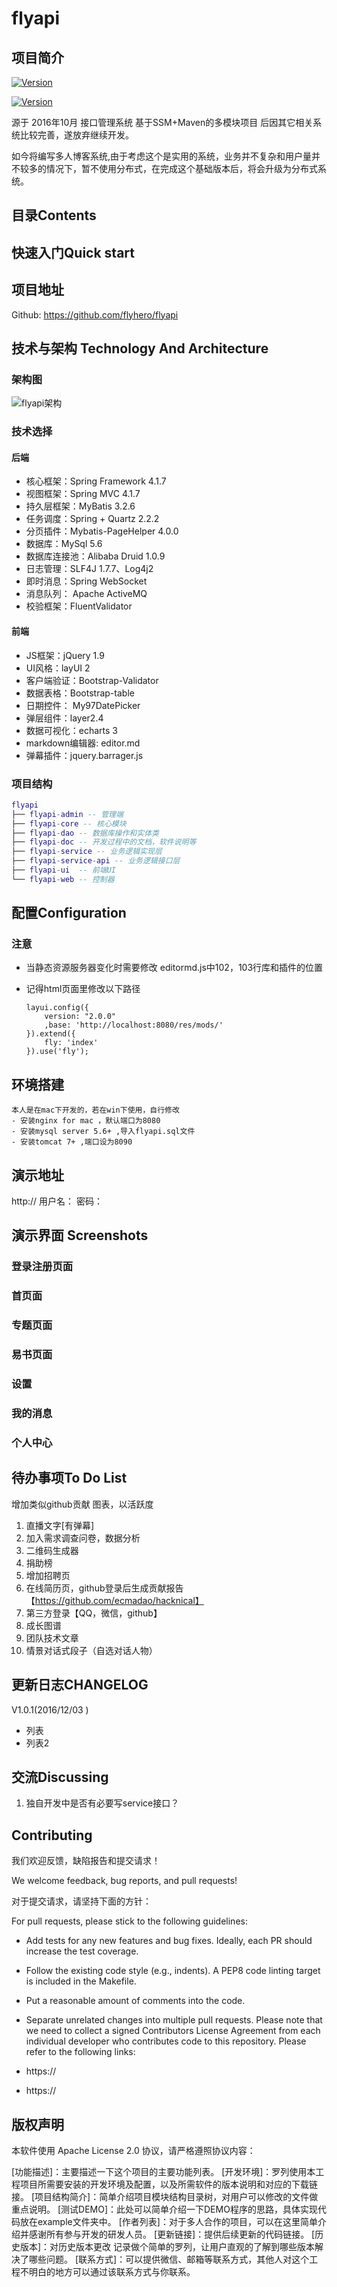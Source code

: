 # flyapi
## 项目简介
[![Version](https://img.shields.io/badge/license-Apache2.0-blue.svg)](https://github.com/flyhero/flyapi)

[![Version](https://img.shields.io/badge/version-1.0-green.svg)](https://github.com/flyhero/flyapi)

源于 2016年10月 接口管理系统 基于SSM+Maven的多模块项目
后因其它相关系统比较完善，遂放弃继续开发。

如今将编写多人博客系统,由于考虑这个是实用的系统，业务并不复杂和用户量并不较多的情况下，暂不使用分布式，在完成这个基础版本后，将会升级为分布式系统。


## 目录Contents

## 快速入门Quick start
## 项目地址
Github: https://github.com/flyhero/flyapi


## 技术与架构 Technology And Architecture
### 架构图
![flyapi架构](flyapi-doc/flyapi-architecture.png)
### 技术选择
#### 后端

- 核心框架：Spring Framework 4.1.7
- 视图框架：Spring MVC 4.1.7
- 持久层框架：MyBatis 3.2.6
- 任务调度：Spring + Quartz 2.2.2
- 分页插件：Mybatis-PageHelper 4.0.0
- 数据库：MySql 5.6
- 数据库连接池：Alibaba Druid 1.0.9
- 日志管理：SLF4J 1.7.7、Log4j2
- 即时消息：Spring WebSocket
- 消息队列： Apache ActiveMQ
- 校验框架：FluentValidator

#### 前端

- JS框架：jQuery 1.9
- UI风格：layUI 2
- 客户端验证：Bootstrap-Validator
- 数据表格：Bootstrap-table
- 日期控件： My97DatePicker
- 弹层组件：layer2.4
- 数据可视化：echarts 3
- markdown编辑器: editor.md
- 弹幕插件：jquery.barrager.js

### 项目结构
``` lua
flyapi
├── flyapi-admin -- 管理端
├── flyapi-core -- 核心模块
├── flyapi-dao -- 数据库操作和实体类
├── flyapi-doc -- 开发过程中的文档，软件说明等
├── flyapi-service -- 业务逻辑实现层
├── flyapi-service-api -- 业务逻辑接口层
├── flyapi-ui  -- 前端UI
└── flyapi-web -- 控制器
```

## 配置Configuration
### 注意
- 当静态资源服务器变化时需要修改 editormd.js中102，103行库和插件的位置
- 记得html页面里修改以下路径

      layui.config({
          version: "2.0.0"
          ,base: 'http://localhost:8080/res/mods/'
      }).extend({
          fly: 'index'
      }).use('fly');
      
## 环境搭建
    本人是在mac下开发的，若在win下使用，自行修改
    - 安装nginx for mac ，默认端口为8080
    - 安装mysql server 5.6+ ,导入flyapi.sql文件
    - 安装tomcat 7+ ,端口设为8090

## 演示地址
http://  用户名：   密码：

## 演示界面 Screenshots
### 登录注册页面


### 首页面


### 专题页面


### 易书页面
### 设置
### 我的消息
### 个人中心


## 待办事项To Do List
增加类似github贡献 图表，以活跃度
1. 直播文字[有弹幕]
2. 加入需求调查问卷，数据分析
3. 二维码生成器
4. 捐助榜
5. 增加招聘页
6. 在线简历页，github登录后生成贡献报告【https://github.com/ecmadao/hacknical】
7. 第三方登录【QQ，微信，github】
8. 成长图谱
9. 团队技术文章
10. 情景对话式段子（自选对话人物）

## 更新日志CHANGELOG
V1.0.1(2016/12/03 )
- 列表
- 列表2

## 交流Discussing
1. 独自开发中是否有必要写service接口？

## Contributing

我们欢迎反馈，缺陷报告和提交请求！

We welcome feedback, bug reports, and pull requests!

对于提交请求，请坚持下面的方针：

For pull requests, please stick to the following guidelines:

- Add tests for any new features and bug fixes. Ideally, each PR should increase the test coverage.
- Follow the existing code style (e.g., indents). A PEP8 code linting target is included in the Makefile.
- Put a reasonable amount of comments into the code.
- Separate unrelated changes into multiple pull requests.
Please note that we need to collect a signed Contributors License Agreement from each individual developer who contributes code to this repository. Please refer to the following links:

- https://
- https://

## 版权声明
本软件使用 Apache License 2.0 协议，请严格遵照协议内容：


[功能描述]：主要描述一下这个项目的主要功能列表。
[开发环境]：罗列使用本工程项目所需要安装的开发环境及配置，以及所需软件的版本说明和对应的下载链接。
[项目结构简介]：简单介绍项目模块结构目录树，对用户可以修改的文件做重点说明。
[测试DEMO]：此处可以简单介绍一下DEMO程序的思路，具体实现代码放在example文件夹中。
[作者列表]：对于多人合作的项目，可以在这里简单介绍并感谢所有参与开发的研发人员。
[更新链接]：提供后续更新的代码链接。
[历史版本]：对历史版本更改 记录做个简单的罗列，让用户直观的了解到哪些版本解决了哪些问题。
[联系方式]：可以提供微信、邮箱等联系方式，其他人对这个工程不明白的地方可以通过该联系方式与你联系。